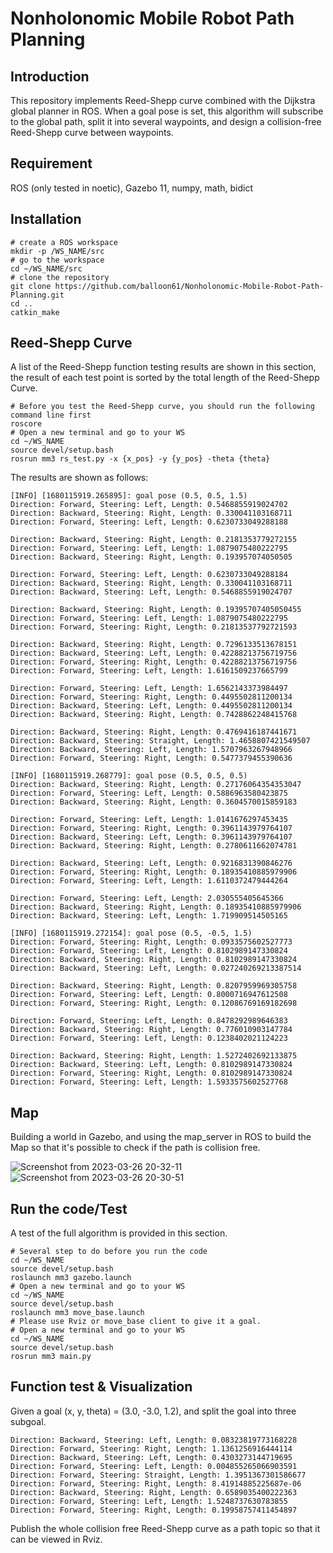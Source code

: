 # Nonholonomic Mobile Robot Path Planning

## Introduction
This repository implements Reed-Shepp curve combined with the Dijkstra global planner in ROS. When a goal pose is set, this algorithm will subscribe to the global path, split it into several waypoints, and design a collision-free Reed-Shepp curve between waypoints.

## Requirement
ROS (only tested in noetic), Gazebo 11, numpy, math, bidict

## Installation

```
# create a ROS workspace
mkdir -p /WS_NAME/src
# go to the workspace 
cd ~/WS_NAME/src
# clone the repository
git clone https://github.com/balloon61/Nonholonomic-Mobile-Robot-Path-Planning.git
cd ..
catkin_make
```

## Reed-Shepp Curve
A list of the Reed-Shepp function testing results are shown in this section, the result of each test point is sorted by the total length of the Reed-Shepp Curve.

```
# Before you test the Reed-Shepp curve, you should run the following command line first
roscore
# Open a new terminal and go to your WS
cd ~/WS_NAME
source devel/setup.bash
rosrun mm3 rs_test.py -x {x_pos} -y {y_pos} -theta {theta}
```

The results are shown as follows:
```
[INFO] [1680115919.265895]: goal pose (0.5, 0.5, 1.5)
Direction: Forward, Steering: Left, Length: 0.5468855919024702
Direction: Backward, Steering: Right, Length: 0.330041103168711
Direction: Forward, Steering: Left, Length: 0.6230733049288188

Direction: Backward, Steering: Right, Length: 0.2181353779272155
Direction: Forward, Steering: Left, Length: 1.0879075480222795
Direction: Backward, Steering: Right, Length: 0.193957074050505

Direction: Forward, Steering: Left, Length: 0.6230733049288184
Direction: Backward, Steering: Right, Length: 0.330041103168711
Direction: Backward, Steering: Left, Length: 0.5468855919024707

Direction: Backward, Steering: Right, Length: 0.19395707405050455
Direction: Forward, Steering: Left, Length: 1.0879075480222795
Direction: Forward, Steering: Right, Length: 0.21813537792721593

Direction: Backward, Steering: Right, Length: 0.7296133513678151
Direction: Backward, Steering: Left, Length: 0.42288213756719756
Direction: Forward, Steering: Right, Length: 0.42288213756719756
Direction: Forward, Steering: Left, Length: 1.6161509237665799

Direction: Forward, Steering: Left, Length: 1.6562143373984497
Direction: Forward, Steering: Right, Length: 0.4495502811200134
Direction: Backward, Steering: Left, Length: 0.4495502811200134
Direction: Backward, Steering: Right, Length: 0.7428862248415768

Direction: Backward, Steering: Right, Length: 0.4769416187441671
Direction: Backward, Steering: Straight, Length: 1.4658807421549507
Direction: Backward, Steering: Left, Length: 1.5707963267948966
Direction: Forward, Steering: Right, Length: 0.5477379455390636

[INFO] [1680115919.268779]: goal pose (0.5, 0.5, 0.5)
Direction: Backward, Steering: Right, Length: 0.27176064354353047
Direction: Forward, Steering: Left, Length: 0.5886963580423875
Direction: Backward, Steering: Right, Length: 0.3604570015859183

Direction: Forward, Steering: Left, Length: 1.0141676297453435
Direction: Forward, Steering: Right, Length: 0.3961143979764107
Direction: Backward, Steering: Left, Length: 0.3961143979764107
Direction: Backward, Steering: Right, Length: 0.2780611662074781

Direction: Backward, Steering: Left, Length: 0.9216831390846276
Direction: Forward, Steering: Right, Length: 0.18935410885979906
Direction: Forward, Steering: Left, Length: 1.6110372479444264

Direction: Forward, Steering: Left, Length: 2.030555405645366
Direction: Backward, Steering: Right, Length: 0.18935410885979906
Direction: Backward, Steering: Left, Length: 1.719909514505165

[INFO] [1680115919.272154]: goal pose (0.5, -0.5, 1.5)
Direction: Forward, Steering: Right, Length: 0.0933575602527773
Direction: Forward, Steering: Left, Length: 0.8102989147330824
Direction: Backward, Steering: Right, Length: 0.8102989147330824
Direction: Backward, Steering: Left, Length: 0.027240269213387514

Direction: Backward, Steering: Right, Length: 0.8207959969305758
Direction: Forward, Steering: Left, Length: 0.8000716947612508
Direction: Forward, Steering: Right, Length: 0.12086769169182698

Direction: Forward, Steering: Left, Length: 0.8478292989646383
Direction: Backward, Steering: Right, Length: 0.776010903147784
Direction: Forward, Steering: Left, Length: 0.1238402021124223

Direction: Backward, Steering: Right, Length: 1.5272402692133875
Direction: Backward, Steering: Left, Length: 0.8102989147330824
Direction: Forward, Steering: Right, Length: 0.8102989147330824
Direction: Forward, Steering: Left, Length: 1.5933575602527768
```

## Map
Building a world in Gazebo, and using the map_server in ROS to build the Map so that it's possible to check if the path is collision free.

![Screenshot from 2023-03-26 20-32-11](https://user-images.githubusercontent.com/55338365/227834849-44c5d3f8-aa52-473b-8b85-2ed2f0b968b0.png)
![Screenshot from 2023-03-26 20-30-51](https://user-images.githubusercontent.com/55338365/227834856-3c7e17a6-2e15-470d-a1ac-2c53abae4acc.png)

## Run the code/Test
A test of the full algorithm is provided in this section.
```
# Several step to do before you run the code
cd ~/WS_NAME
source devel/setup.bash
roslaunch mm3 gazebo.launch
# Open a new terminal and go to your WS
cd ~/WS_NAME
source devel/setup.bash
roslaunch mm3 move_base.launch
# Please use Rviz or move_base client to give it a goal.
# Open a new terminal and go to your WS
cd ~/WS_NAME
source devel/setup.bash
rosrun mm3 main.py
```


## Function test & Visualization
Given a goal (x, y, theta) = (3.0, -3.0, 1.2), and split the goal into three subgoal.  

```
Direction: Backward, Steering: Left, Length: 0.08323819773168228
Direction: Forward, Steering: Right, Length: 1.1361256916444114
Direction: Backward, Steering: Left, Length: 0.4303273144719695
Direction: Forward, Steering: Left, Length: 0.004855265066903591
Direction: Forward, Steering: Straight, Length: 1.3951367301586677
Direction: Forward, Steering: Right, Length: 8.41914885225687e-06
Direction: Backward, Steering: Right, Length: 0.6589035400222363
Direction: Forward, Steering: Left, Length: 1.5248737630783855
Direction: Forward, Steering: Right, Length: 0.19958757411454897
```

Publish the whole collision free Reed-Shepp curve as a path topic so that it can be viewed in Rviz. 
